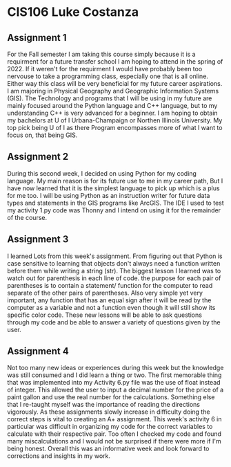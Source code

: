 # CIS106 Luke Costanza

## Assignment 1

For the Fall semester I am taking this course simply because it is a requirment for a future transfer school I am hoping to attend in the spring of 2022. If it weren't for the requirment I would have probably been too nervouse to take a programming class, especially one that is all online. Either way this class will be very beneficial for my future career aspirations. I am majoring in Physical Geography and Geographic Information Systems (GIS). The Technology and programs that I will be using in my future are mainly focused around the Python language and C++ language, but to my understanding C++ is very advanced for a beginner. I am hoping to obtain my bachelors at U of I Urbana-Champaign or Northen Illinois University. My top pick being U of I as there Program encompasses more of what I want to focus on, that being GIS.  

## Assignment 2

During this second week, I decided on using Python for my coding language. My main reason is for its future use to me in my career path, But I have now learned that it is the simplest language to pick up which is a plus for me too. I will be using Python as an instruction writer for future data types and statements in the GIS programs like ArcGIS. The IDE I used to test my activity 1.py code was Thonny and I intend on using it for the remainder of the course. 

## Assignment 3

I learned Lots from this week's assignment. From figuring out that Python is case sensitive to learning that objects don't always need a function written before them while writing a string (str). The biggest lesson I learned was to watch out for parenthesis in each line of code. the purpose for each pair of parentheses is to contain a statement/ function for the computer to read separate of the other pairs of parentheses. Also very simple yet very important, any function that has an equal sign after it will be read by the computer as a variable and not a function even though it will still show its specific color code. These new lessons will be able to ask questions through my code and be able to answer a variety of questions given by the user. 

## Assignment 4

Not too many new ideas or experiences during this week but the knowledge was still consumed and I did learn a thing or two. The first memorable thing that was implemented into my Activity 6.py file was the use of float instead of integer. This allowed the user to input a decimal number for the price of a paint gallon and use the real number for the calculations. Something else that I re-taught myself was the importance of reading the directions vigorously. As these assignments slowly increase in difficulty doing the correct steps is vital to creating an A+ assignment. This week's activity 6 in particular was difficult in organizing my code for the correct variables to calculate with their respective pair. Too often I checked my code and found many miscalculations and I would not be surprised if there were more if I'm being honest. Overall this was an informative week and look forward to corrections and insights in my work.
